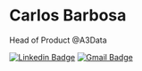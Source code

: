 # Carlos Barbosa 

Head of Product @A3Data

[![Linkedin Badge](https://img.shields.io/badge/-Carlos%20Barbosa-00875f?style=flat-square&logo=Linkedin&logoColor=white&link=https://www.linkedin.com/in/carlosbtech/)](https://www.linkedin.com/in/carlosbtech/) 
[![Gmail Badge](https://img.shields.io/badge/-jccbarbosa98@icloud.com-00875f?style=flat-square&logo=Gmail&logoColor=white&link=mailto:jccbarbosa98@icloud.com)](mailto:jccbarbosa98@icloud.com)


